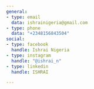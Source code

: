 ```yaml
---
general:
- type: email
  data: ishrainigeria@gmail.com
- type: phone
  data: "+2348156843504"
social:
- type: facebook
  handle: Ishrai Nigeria
- type: instagram
  handle: "@ishrai_n"
- type: linkedin
  handle: ISHRAI

---
```

